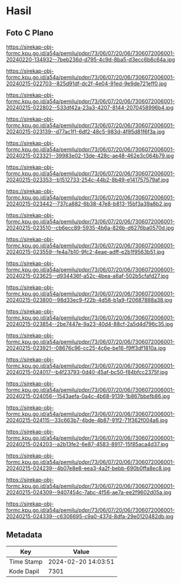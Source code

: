 # Hasil

## Foto C Plano

https://sirekap-obj-formc.kpu.go.id/a54a/pemilu/pdpr/73/06/07/20/06/7306072006001-20240220-134932--7beb236d-d795-4c9d-8ba5-d3ecc6b6c64a.jpg

https://sirekap-obj-formc.kpu.go.id/a54a/pemilu/pdpr/73/06/07/20/06/7306072006001-20240215-022703--825d91df-dc2f-4e04-91ed-9e9de721eff0.jpg

https://sirekap-obj-formc.kpu.go.id/a54a/pemilu/pdpr/73/06/07/20/06/7306072006001-20240215-022802--533df42a-23a3-4207-8144-2070458996b4.jpg

https://sirekap-obj-formc.kpu.go.id/a54a/pemilu/pdpr/73/06/07/20/06/7306072006001-20240215-023139--d77ac1f1-6df2-48c5-983d-4f95d81f6f3a.jpg

https://sirekap-obj-formc.kpu.go.id/a54a/pemilu/pdpr/73/06/07/20/06/7306072006001-20240215-023321--39983e02-13de-428c-ae48-462e3c064b79.jpg

https://sirekap-obj-formc.kpu.go.id/a54a/pemilu/pdpr/73/06/07/20/06/7306072006001-20240215-023353--b1512733-254c-44b2-8b49-e141757579af.jpg

https://sirekap-obj-formc.kpu.go.id/a54a/pemilu/pdpr/73/06/07/20/06/7306072006001-20240215-023442--737ca882-6b38-47e8-b813-15bf3a39a8b2.jpg

https://sirekap-obj-formc.kpu.go.id/a54a/pemilu/pdpr/73/06/07/20/06/7306072006001-20240215-023510--cb6ecc89-5935-4b6a-826b-d6276ba0570d.jpg

https://sirekap-obj-formc.kpu.go.id/a54a/pemilu/pdpr/73/06/07/20/06/7306072006001-20240215-023559--fe4a7b10-9fc2-4eae-adff-e2b1f9563b51.jpg

https://sirekap-obj-formc.kpu.go.id/a54a/pemilu/pdpr/73/06/07/20/06/7306072006001-20240215-023625--d934436f-a52c-4bea-a6af-502b5cfafd27.jpg

https://sirekap-obj-formc.kpu.go.id/a54a/pemilu/pdpr/73/06/07/20/06/7306072006001-20240215-023800--98d33ec9-f22b-4d58-b1a9-f20687888a38.jpg

https://sirekap-obj-formc.kpu.go.id/a54a/pemilu/pdpr/73/06/07/20/06/7306072006001-20240215-023854--2be7447e-9a23-40d4-88cf-2a5d4d796c35.jpg

https://sirekap-obj-formc.kpu.go.id/a54a/pemilu/pdpr/73/06/07/20/06/7306072006001-20240215-023921--08676c96-cc25-4c6e-be16-f9ff3df1810a.jpg

https://sirekap-obj-formc.kpu.go.id/a54a/pemilu/pdpr/73/06/07/20/06/7306072006001-20240215-024017--b4f23793-0d40-45af-bc50-f84bfcc2375f.jpg

https://sirekap-obj-formc.kpu.go.id/a54a/pemilu/pdpr/73/06/07/20/06/7306072006001-20240215-024056--1543aefa-0a4c-4b68-9139-1b867bbefb86.jpg

https://sirekap-obj-formc.kpu.go.id/a54a/pemilu/pdpr/73/06/07/20/06/7306072006001-20240215-024115--33c663b7-4bde-4b87-91f2-71f362f004a6.jpg

https://sirekap-obj-formc.kpu.go.id/a54a/pemilu/pdpr/73/06/07/20/06/7306072006001-20240215-024203--a2b13fe2-6e87-4583-8917-15f85aca4d37.jpg

https://sirekap-obj-formc.kpu.go.id/a54a/pemilu/pdpr/73/06/07/20/06/7306072006001-20240215-024239--4b07e8e8-eea3-4a2f-bebb-690b0ffa8ec8.jpg

https://sirekap-obj-formc.kpu.go.id/a54a/pemilu/pdpr/73/06/07/20/06/7306072006001-20240215-024309--9407454c-7abc-4f56-ae7a-ee2f9602d05a.jpg

https://sirekap-obj-formc.kpu.go.id/a54a/pemilu/pdpr/73/06/07/20/06/7306072006001-20240215-024339--c6306695-c9a0-437d-8dfa-29e0120482db.jpg


## Metadata

| Key        | Value               |
| ---------- | ------------------- |
| Time Stamp | 2024-02-20 14:03:51 |
| Kode Dapil | 7301                |



